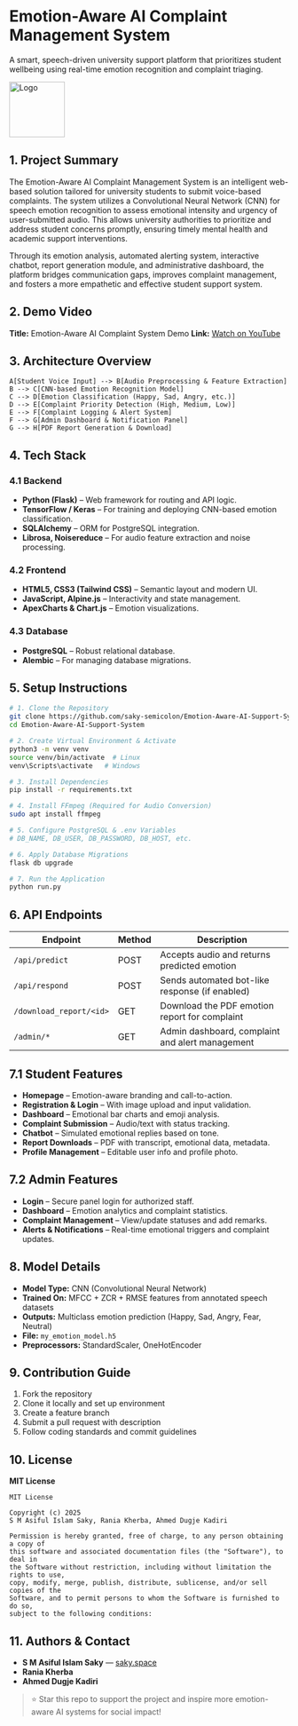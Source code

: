 
# Emotion-Aware AI Complaint Management System

A smart, speech-driven university support platform that prioritizes student wellbeing using real-time emotion recognition and complaint triaging.

<img src="Documentation Page/medias/gif/Homepage - Emotion Aware Support System.gif" alt="Logo" width="100"/>


## 1. Project Summary

The Emotion-Aware AI Complaint Management System is an intelligent web-based solution tailored for university students to submit voice-based complaints. The system utilizes a Convolutional Neural Network (CNN) for speech emotion recognition to assess emotional intensity and urgency of user-submitted audio. This allows university authorities to prioritize and address student concerns promptly, ensuring timely mental health and academic support interventions.

Through its emotion analysis, automated alerting system, interactive chatbot, report generation module, and administrative dashboard, the platform bridges communication gaps, improves complaint management, and fosters a more empathetic and effective student support system.

## 2. Demo Video

**Title:** Emotion-Aware AI Complaint System Demo 
**Link:** [Watch on YouTube](https://youtu.be/53eVlWif4LI)

## 3. Architecture Overview


    A[Student Voice Input] --> B[Audio Preprocessing & Feature Extraction]
    B --> C[CNN-based Emotion Recognition Model]
    C --> D[Emotion Classification (Happy, Sad, Angry, etc.)]
    D --> E[Complaint Priority Detection (High, Medium, Low)]
    E --> F[Complaint Logging & Alert System]
    F --> G[Admin Dashboard & Notification Panel]
    G --> H[PDF Report Generation & Download]


## 4. Tech Stack

### 4.1 Backend
- **Python (Flask)** – Web framework for routing and API logic.
- **TensorFlow / Keras** – For training and deploying CNN-based emotion classification.
- **SQLAlchemy** – ORM for PostgreSQL integration.
- **Librosa, Noisereduce** – For audio feature extraction and noise processing.

### 4.2 Frontend
- **HTML5, CSS3 (Tailwind CSS)** – Semantic layout and modern UI.
- **JavaScript, Alpine.js** – Interactivity and state management.
- **ApexCharts & Chart.js** – Emotion visualizations.

### 4.3 Database
- **PostgreSQL** – Robust relational database.
- **Alembic** – For managing database migrations.

## 5. Setup Instructions

```bash
# 1. Clone the Repository
git clone https://github.com/saky-semicolon/Emotion-Aware-AI-Support-System.git
cd Emotion-Aware-AI-Support-System

# 2. Create Virtual Environment & Activate
python3 -m venv venv
source venv/bin/activate  # Linux
venv\Scripts\activate   # Windows

# 3. Install Dependencies
pip install -r requirements.txt

# 4. Install FFmpeg (Required for Audio Conversion)
sudo apt install ffmpeg

# 5. Configure PostgreSQL & .env Variables
# DB_NAME, DB_USER, DB_PASSWORD, DB_HOST, etc.

# 6. Apply Database Migrations
flask db upgrade

# 7. Run the Application
python run.py
```

## 6. API Endpoints

| Endpoint                  | Method | Description                                        |
|--------------------------|--------|----------------------------------------------------|
| `/api/predict`           | POST   | Accepts audio and returns predicted emotion        |
| `/api/respond`           | POST   | Sends automated bot-like response (if enabled)     |
| `/download_report/<id>`  | GET    | Download the PDF emotion report for complaint      |
| `/admin/*`               | GET    | Admin dashboard, complaint and alert management    |


## 7.1 Student Features

- **Homepage** – Emotion-aware branding and call-to-action.
- **Registration & Login** – With image upload and input validation.
- **Dashboard** – Emotional bar charts and emoji analysis.
- **Complaint Submission** – Audio/text with status tracking.
- **Chatbot** – Simulated emotional replies based on tone.
- **Report Downloads** – PDF with transcript, emotional data, metadata.
- **Profile Management** – Editable user info and profile photo.

## 7.2 Admin Features

- **Login** – Secure panel login for authorized staff.
- **Dashboard** – Emotion analytics and complaint statistics.
- **Complaint Management** – View/update statuses and add remarks.
- **Alerts & Notifications** – Real-time emotional triggers and complaint updates.

## 8. Model Details

- **Model Type:** CNN (Convolutional Neural Network)
- **Trained On:** MFCC + ZCR + RMSE features from annotated speech datasets
- **Outputs:** Multiclass emotion prediction (Happy, Sad, Angry, Fear, Neutral)
- **File:** `my_emotion_model.h5`
- **Preprocessors:** StandardScaler, OneHotEncoder


## 9. Contribution Guide

1. Fork the repository
2. Clone it locally and set up environment
3. Create a feature branch
4. Submit a pull request with description
5. Follow coding standards and commit guidelines

## 10. License

**MIT License**

```text
MIT License

Copyright (c) 2025
S M Asiful Islam Saky, Rania Kherba, Ahmed Dugje Kadiri

Permission is hereby granted, free of charge, to any person obtaining a copy of
this software and associated documentation files (the "Software"), to deal in
the Software without restriction, including without limitation the rights to use,
copy, modify, merge, publish, distribute, sublicense, and/or sell copies of the
Software, and to permit persons to whom the Software is furnished to do so,
subject to the following conditions:
```

## 11. Authors & Contact

- **S M Asiful Islam Saky** — [saky.space](https://saky.space)
- **Rania Kherba**
- **Ahmed Dugje Kadiri**

> ⭐ Star this repo to support the project and inspire more emotion-aware AI systems for social impact!
